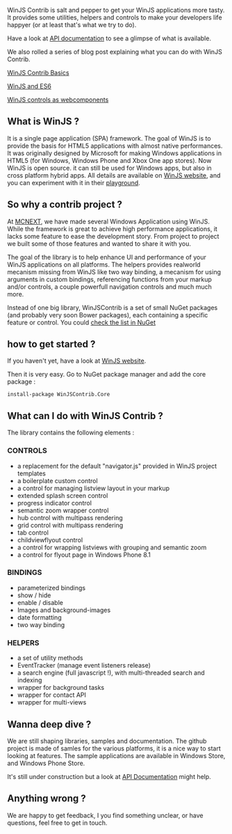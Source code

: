 WinJS Contrib is salt and pepper to get your WinJS applications more tasty.
It provides some utilities, helpers and controls to make your developers life happyer (or at least that's what we try to do).

Have a look at [API documentation](http://gleborgne.github.io/winjscontrib/api/) to see a glimpse of what is available.

We also rolled a series of blog post explaining what you can do with WinJS Contrib.

[WinJS Contrib Basics](http://mcnextpost.com/2015/04/21/winjs-contrib-basics/)

[WinJS and ES6](http://mcnextpost.com/2015/04/23/winjs-and-es6/)

[WinJS controls as webcomponents](http://mcnextpost.com/2015/04/26/using-winjs-controls-as-webcomponents/)

## What is WinJS ?
It is a single page application (SPA) framework. The goal of WinJS is to provide the basis for HTML5 applications with almost native performances. It was originally designed by Microsoft for making Windows applications in HTML5 (for Windows, Windows Phone and Xbox One app stores).
Now WinJS is open source. it can still be used for Windows apps, but also in cross platform hybrid apps. All details are available on [WinJS website](http://www.buildwinjs.com), and you can experiment with it in their [playground](http://try.buildwinjs.com).

## So why a contrib project ?
At [MCNEXT](http://www.mcnext.com), we have made several Windows Application using WinJS. While the framework is great to achieve high performance applications, it lacks some feature to ease the development story. From project to project we built some of those features and wanted to share it with you.

The goal of the library is to help enhance UI and performance of your WinJS applications on all platforms. The helpers provides realworld mecanism missing from WinJS like two way binding, a mecanism for using arguments in custom bindings, referencing functions from your markup and/or controls, a couple powerfull navigation controls and much much more.

Instead of one big library, WinJSContrib is a set of small NuGet packages (and probably very soon Bower packages), each containing a specific feature or control. You could [check the list in NuGet](http://www.nuget.org/packages?q=winjscontrib)

## how to get started ?
If you haven't yet, have a look at [WinJS website](http://www.buildwinjs.com).

Then it is very easy. Go to NuGet package manager and add the core package :
``` 
install-package WinJSContrib.Core
```

## What can I do with WinJS Contrib ?

The library contains the following elements :

### CONTROLS
+ a replacement for the default "navigator.js" provided in WinJS project templates 
+ a boilerplate custom control 
+ a control for managing listview layout in your markup 
+ extended splash screen control 
+ progress indicator control 
+ semantic zoom wrapper control 
+ hub control with multipass rendering 
+ grid control with multipass rendering 
+ tab control 
+ childviewflyout control 
+ a control for wrapping listviews with grouping and semantic zoom 
+ a control for flyout page in Windows Phone 8.1 

### BINDINGS
+ parameterized bindings 
+ show / hide 
+ enable / disable 
+ Images and background-images 
+ date formatting 
+ two way binding 

### HELPERS
+ a set of utility methods 
+ EventTracker (manage event listeners release) 
+ a search engine (full javascript !), with multi-threaded search and indexing 
+ wrapper for background tasks 
+ wrapper for contact API 
+ wrapper for multi-views 

## Wanna deep dive ?
We are still shaping libraries, samples and documentation. The github project is made of samles for the various platforms, it is a nice way to start looking at features. The sample applications are available in Windows Store, and Windows Phone Store.

It's still under construction but a look at [API Documentation](http://gleborgne.github.io/winjscontrib/api/index.html) might help.

## Anything wrong ?
We are happy to get feedback, I you find something unclear, or have questions, feel free to get in touch.